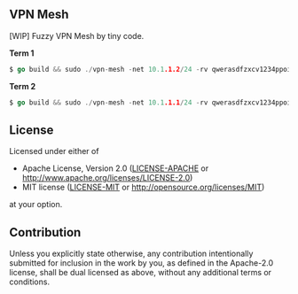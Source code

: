 ## VPN Mesh

[WIP] Fuzzy VPN Mesh by tiny code.

**Term 1**
```go
$ go build && sudo ./vpn-mesh -net 10.1.1.2/24 -rv qwerasdfzxcv1234ppoiu
```

**Term 2**
```go
$ go build && sudo ./vpn-mesh -net 10.1.1.1/24 -rv qwerasdfzxcv1234ppoiu
```

## License

Licensed under either of

 * Apache License, Version 2.0
   ([LICENSE-APACHE](LICENSE-APACHE) or http://www.apache.org/licenses/LICENSE-2.0)
 * MIT license
   ([LICENSE-MIT](LICENSE-MIT) or http://opensource.org/licenses/MIT)

at your option.

## Contribution

Unless you explicitly state otherwise, any contribution intentionally submitted
for inclusion in the work by you, as defined in the Apache-2.0 license, shall be
dual licensed as above, without any additional terms or conditions.
